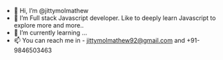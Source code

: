 - 👋 Hi, I’m @jittymolmathew
- 👀 I’m Full stack Javascript developer. Like to deeply learn Javascript to explore more and more..
- 🌱 I’m currently learning ...
- 📫 You can reach me in - jittymolmathew92@gmail.com and +91-9846503463

<!---
jittymolmathew/jittymolmathew is a ✨ special ✨ repository because its `README.md` (this file) appears on your GitHub profile.
You can click the Preview link to take a look at your changes.
--->

